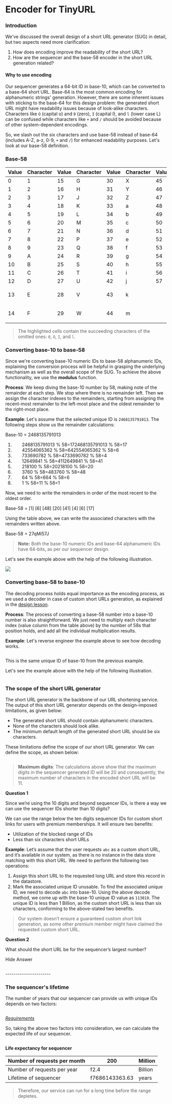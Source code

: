 # Encoder for TinyURL

### Introduction <a href="#introduction-0" id="introduction-0"></a>

We've discussed the overall design of a short URL generator (SUG) in detail, but two aspects need more clarification:

1. How does encoding improve the readability of the short URL?
2. How are the sequencer and the base-58 encoder in the short URL generation related?

#### Why to use encoding <a href="#why-to-use-encoding-1" id="why-to-use-encoding-1"></a>

Our sequencer generates a 64-bit ID in base-10, which can be converted to a base-64 short URL. Base-64 is the most common encoding for alphanumeric strings' generation. However, there are some inherent issues with sticking to the base-64 for this design problem: the generated short URL might have readability issues because of look-alike characters. Characters like `O` (capital o) and `0` (zero), `I` (capital I), and `l` (lower case L) can be confused while characters like `+` and `/` should be avoided because of other system-dependent encodings.

So, we slash out the six characters and use base-58 instead of base-64 (includes A-Z, a-z, 0-9, `+` and `/`) for enhanced readability purposes. Let's look at our base-58 definition.

### Base-58

| Value | Character | Value | Character | Value | Character | Value       | Character   |
| ----- | --------- | ----- | --------- | ----- | --------- | ----------- | ----------- |
| 0     | 1         | 15    | G         | 30    | X         | 45          | n           |
| 1     | 2         | 16    | H         | 31    | Y         | 46          | o           |
| 2     | 3         | 17    | J         | 32    | Z         | 47          | p           |
| 3     | 4         | 18    | K         | 33    | a         | 48          | q           |
| 4     | 5         | 19    | L         | 34    | b         | 49          | r           |
| 5     | 6         | 20    | M         | 35    | c         | 50          | s           |
| 6     | 7         | 21    | N         | 36    | d         | 51          | t           |
| 7     | 8         | 22    | P         | 37    | e         | 52          | u           |
| 8     | 9         | 23    | Q         | 38    | f         | 53          | v           |
| 9     | A         | 24    | R         | 39    | g         | 54          | w           |
| 10    | B         | 25    | S         | 40    | h         | 55          | x           |
| 11    | C         | 26    | T         | 41    | i         | 56          | y           |
| 12    | D         | 27    | U         | 42    | j         | 57          | z           |
| 13    | E         | 28    | V         | 43    | k         | <p><br></p> | <p><br></p> |
| 14    | F         | 29    | W         | 44    | m         | <p><br></p> | <p><br></p> |

> The highlighted cells contain the succeeding characters of the omitted ones: `0`, `O`, `I`, and `l`.

### Converting base-10 to base-58 <a href="#converting-base-10-to-base-58-0" id="converting-base-10-to-base-58-0"></a>

Since we're converting base-10 numeric IDs to base-58 alphanumeric IDs, explaining the conversion process will be helpful in grasping the underlying mechanism as well as the overall scope of the SUG. To achieve the above functionality, we use the **modulus** function.

**Process**: We keep diving the base-10 number by 58, making note of the remainder at each step. We stop where there is no remainder left. Then we assign the character indexes to the remainders, starting from assigning the recent-most remainder to the left-most place and the oldest remainder to the right-most place.

**Example**: Let's assume that the selected unique ID is `2468135791013`. The following steps show us the remainder calculations:

Base-10 = 2468135791013

1.   2468135791013 % 58=172468135791013 % 58=17
2.   42554065362 % 58=642554065362 % 58=6
3.   733690782 % 58=4733690782 % 58=4
4.   12649841 % 58=4112649841 % 58=41
5.   218100 % 58=20218100 % 58=20
6.   3760 % 58=483760 % 58=48
7.   64 % 58=664 % 58=6
8.   1 % 58=11 % 58=1

Now, we need to write the remainders in order of the most recent to the oldest order.

Base-58 = \[1] \[6] \[48] \[20] \[41] \[4] \[6] \[17]

Using the table above, we can write the associated characters with the remainders written above.

Base-58 = 27qMi57J

> **Note:** Both the base-10 numeric IDs and base-64 alphanumeric IDs have 64-bits, as per our sequencer design.

Let's see the example above with the help of the following illustration.

![](<https://kuweiguge.github.io/Grokking-Modern-System-Design-Interview-Gitbook/.gitbook/assets/Screenshot 2023-09-06 at 1.05.08 AM.png>)

### Converting base-58 to base-10 <a href="#converting-base-58-to-base-10-0" id="converting-base-58-to-base-10-0"></a>

The decoding process holds equal importance as the encoding process, as we used a decoder in case of custom short URLs generation, as explained in the [design lesson](design-and-deployment-of-tinyurl.md).

**Process**: The process of converting a base-58 number into a base-10 number is also straightforward. We just need to multiply each character index (value column from the table above) by the number of 58s that position holds, and add all the individual multiplication results.

**Example**: Let's reverse engineer the example above to see how decoding works.

<figure><img src="https://kuweiguge.github.io/Grokking-Modern-System-Design-Interview-Gitbook/.gitbook/assets/Screenshot 2023-09-06 at 1.05.48 AM.png" alt=""><figcaption></figcaption></figure>

This is the same unique ID of base-10 from the previous example.

Let's see the example above with the help of the following illustration.

<figure><img src="https://kuweiguge.github.io/Grokking-Modern-System-Design-Interview-Gitbook/.gitbook/assets/Screenshot 2023-09-06 at 1.06.06 AM.png" alt=""><figcaption></figcaption></figure>

### The scope of the short URL generator <a href="#the-scope-of-the-short-url-generator-0" id="the-scope-of-the-short-url-generator-0"></a>

The short URL generator is the backbone of our URL shortening service. The output of this short URL generator depends on the design-imposed limitations, as given below:

* The generated short URL should contain alphanumeric characters.
* None of the characters should look alike.
* The minimum default length of the generated short URL should be six characters.

These limitations define the scope of our short URL generator. We can define the scope, as shown below:

<figure><img src="https://kuweiguge.github.io/Grokking-Modern-System-Design-Interview-Gitbook/.gitbook/assets/Screenshot 2023-09-06 at 1.07.05 AM.png" alt=""><figcaption></figcaption></figure>

> **Maximum digits**: The calculations above show that the maximum digits in the sequencer generated ID will be 20 and consequently, the maximum number of characters in the encoded short URL will be 11.  

**Question 1**

Since we’re using the 10 digits and beyond sequencer IDs, is there a way we can use the sequencer IDs shorter than 10 digits?

We can use the range below the ten digits sequencer IDs for custom short links for users with premium memberships. It will ensure two benefits:

* Utilization of the blocked range of IDs
* Less than six characters short URLs

**Example**: Let’s assume that the user requests `abc` as a custom short URL, and it’s available in our system, as there is no instance in the data store matching with this short URL. We need to perform the following two operations:

1. Assign this short URL to the requested long URL and store this record in the datastore.
2. Mark the associated unique ID unusable. To find the associated unique ID, we need to decode `abc` into base-10. Using the above decode method, we come up with the base-10 unique ID value as `113019`. The unique ID is less than 1 Billion, as the custom short URL is less than six characters, conforming to the above-stated two benefits.

> Our system doesn’t ensure a guaranteed custom short link generation, as some other premium member might have claimed the requested custom short URL.

**Question 2**

What should the short URL be for the sequencer’s largest number?

Hide Answer

<figure><img src="https://kuweiguge.github.io/Grokking-Modern-System-Design-Interview-Gitbook/.gitbook/assets/Screenshot 2023-09-06 at 1.07.55 AM (1).png" alt=""><figcaption></figcaption></figure>

\----------------------

### The sequencer's lifetime <a href="#the-sequencers-lifetime-0" id="the-sequencers-lifetime-0"></a>

The number of years that our sequencer can provide us with unique IDs depends on two factors:

<figure><img src="https://kuweiguge.github.io/Grokking-Modern-System-Design-Interview-Gitbook/.gitbook/assets/Screenshot 2023-09-06 at 1.10.29 AM.png" alt=""><figcaption></figcaption></figure>

&#x20;[_Requirements_](requirements-of-tinyurls-design.md)

So, taking the above two factors into consideration, we can calculate the expected life of our sequencer.

<figure><img src="https://kuweiguge.github.io/Grokking-Modern-System-Design-Interview-Gitbook/.gitbook/assets/Screenshot 2023-09-06 at 1.09.16 AM.png" alt=""><figcaption></figcaption></figure>

**Life expectancy for sequencer**

| Number of requests per month | 200            | Million |
| ---------------------------- | -------------- | ------- |
| Number of requests per year  | f2.4           | Billion |
| Lifetime of sequencer        | f7686143363.63 | years   |

> Therefore, our service can run for a long time before the range depletes.
